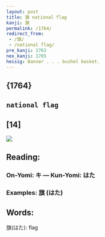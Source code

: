 ```yaml
---
layout: post
title: 旗 national flag
kanji: 旗
permalink: /1764/
redirect_from:
 - /旗/
 - /national flag/
pre_kanji: 1763
nex_kanji: 1765
heisig: Banner . . . bushel basket.
---
```


## {1764}

## `national flag`

## [14]

<div class="stroke"><img src="E69797.png" /></div>

## Reading:

### On-Yomi: キ &mdash; Kun-Yomi: はた

### Examples: 旗 (はた)

## Words:

旗(はた): flag
